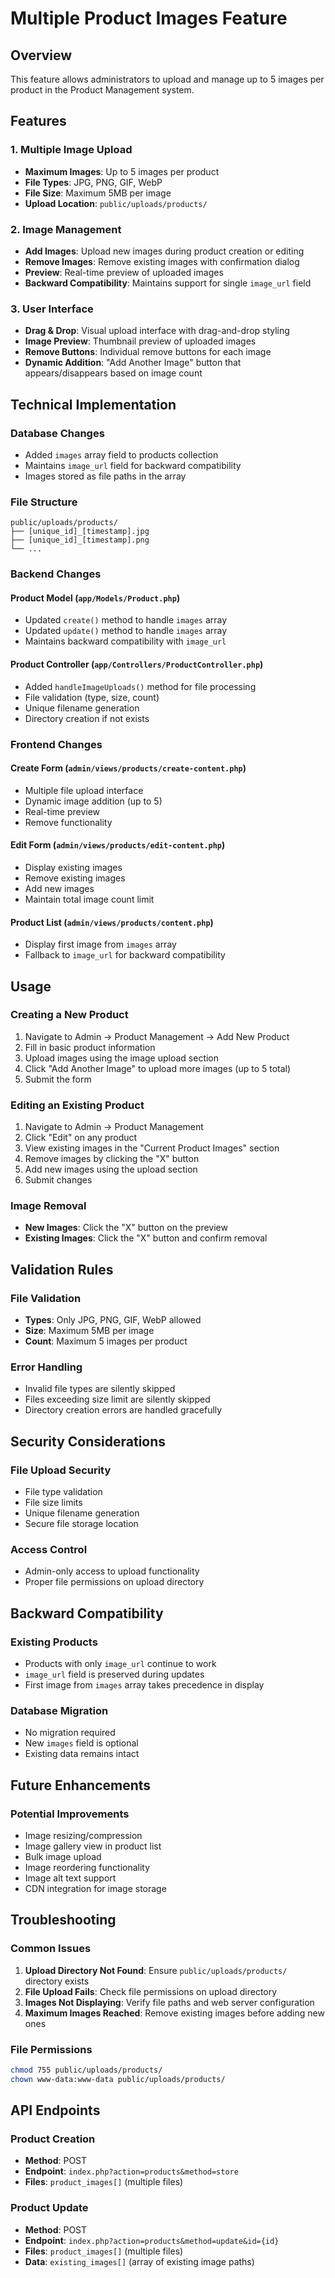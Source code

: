 # Multiple Product Images Feature

## Overview
This feature allows administrators to upload and manage up to 5 images per product in the Product Management system.

## Features

### 1. Multiple Image Upload
- **Maximum Images**: Up to 5 images per product
- **File Types**: JPG, PNG, GIF, WebP
- **File Size**: Maximum 5MB per image
- **Upload Location**: `public/uploads/products/`

### 2. Image Management
- **Add Images**: Upload new images during product creation or editing
- **Remove Images**: Remove existing images with confirmation dialog
- **Preview**: Real-time preview of uploaded images
- **Backward Compatibility**: Maintains support for single `image_url` field

### 3. User Interface
- **Drag & Drop**: Visual upload interface with drag-and-drop styling
- **Image Preview**: Thumbnail preview of uploaded images
- **Remove Buttons**: Individual remove buttons for each image
- **Dynamic Addition**: "Add Another Image" button that appears/disappears based on image count

## Technical Implementation

### Database Changes
- Added `images` array field to products collection
- Maintains `image_url` field for backward compatibility
- Images stored as file paths in the array

### File Structure
```
public/uploads/products/
├── [unique_id]_[timestamp].jpg
├── [unique_id]_[timestamp].png
└── ...
```

### Backend Changes

#### Product Model (`app/Models/Product.php`)
- Updated `create()` method to handle `images` array
- Updated `update()` method to handle `images` array
- Maintains backward compatibility with `image_url`

#### Product Controller (`app/Controllers/ProductController.php`)
- Added `handleImageUploads()` method for file processing
- File validation (type, size, count)
- Unique filename generation
- Directory creation if not exists

### Frontend Changes

#### Create Form (`admin/views/products/create-content.php`)
- Multiple file upload interface
- Dynamic image addition (up to 5)
- Real-time preview
- Remove functionality

#### Edit Form (`admin/views/products/edit-content.php`)
- Display existing images
- Remove existing images
- Add new images
- Maintain total image count limit

#### Product List (`admin/views/products/content.php`)
- Display first image from `images` array
- Fallback to `image_url` for backward compatibility

## Usage

### Creating a New Product
1. Navigate to Admin → Product Management → Add New Product
2. Fill in basic product information
3. Upload images using the image upload section
4. Click "Add Another Image" to upload more images (up to 5 total)
5. Submit the form

### Editing an Existing Product
1. Navigate to Admin → Product Management
2. Click "Edit" on any product
3. View existing images in the "Current Product Images" section
4. Remove images by clicking the "X" button
5. Add new images using the upload section
6. Submit changes

### Image Removal
- **New Images**: Click the "X" button on the preview
- **Existing Images**: Click the "X" button and confirm removal

## Validation Rules

### File Validation
- **Types**: Only JPG, PNG, GIF, WebP allowed
- **Size**: Maximum 5MB per image
- **Count**: Maximum 5 images per product

### Error Handling
- Invalid file types are silently skipped
- Files exceeding size limit are silently skipped
- Directory creation errors are handled gracefully

## Security Considerations

### File Upload Security
- File type validation
- File size limits
- Unique filename generation
- Secure file storage location

### Access Control
- Admin-only access to upload functionality
- Proper file permissions on upload directory

## Backward Compatibility

### Existing Products
- Products with only `image_url` continue to work
- `image_url` field is preserved during updates
- First image from `images` array takes precedence in display

### Database Migration
- No migration required
- New `images` field is optional
- Existing data remains intact

## Future Enhancements

### Potential Improvements
- Image resizing/compression
- Image gallery view in product list
- Bulk image upload
- Image reordering functionality
- Image alt text support
- CDN integration for image storage

## Troubleshooting

### Common Issues
1. **Upload Directory Not Found**: Ensure `public/uploads/products/` directory exists
2. **File Upload Fails**: Check file permissions on upload directory
3. **Images Not Displaying**: Verify file paths and web server configuration
4. **Maximum Images Reached**: Remove existing images before adding new ones

### File Permissions
```bash
chmod 755 public/uploads/products/
chown www-data:www-data public/uploads/products/
```

## API Endpoints

### Product Creation
- **Method**: POST
- **Endpoint**: `index.php?action=products&method=store`
- **Files**: `product_images[]` (multiple files)

### Product Update
- **Method**: POST
- **Endpoint**: `index.php?action=products&method=update&id={id}`
- **Files**: `product_images[]` (multiple files)
- **Data**: `existing_images[]` (array of existing image paths)